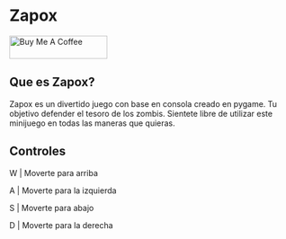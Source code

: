 # Zapox

<a href="https://www.buymeacoffee.com/xjahm" ><img src="https://cdn.buymeacoffee.com/buttons/default-orange.png" alt="Buy Me A Coffee" height="41" width="174"></a>

## Que es Zapox?

Zapox es un divertido juego con base en consola creado en pygame.
Tu objetivo defender el tesoro de los zombis. Sientete libre de utilizar este minijuego en todas las maneras que quieras.

## Controles
W | Moverte para arriba

A | Moverte para la izquierda

S | Moverte para abajo

D | Moverte para la derecha
